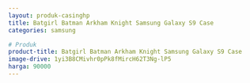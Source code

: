 ```yaml
---
layout: produk-casinghp
title: Batgirl Batman Arkham Knight Samsung Galaxy S9 Case
categories: samsung

# Produk
product-title: Batgirl Batman Arkham Knight Samsung Galaxy S9 Case
image-drive: 1yi3B8CMivhr0pPk8fMircH62T3Ng-lP5
harga: 90000
---
```

